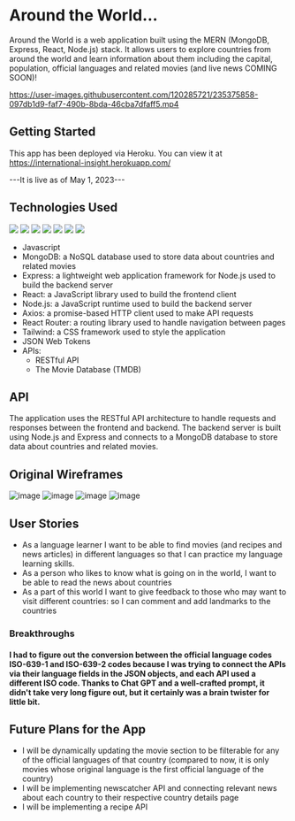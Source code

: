 # Around the World...

Around the World is a web application built using the MERN (MongoDB, Express, React, Node.js) stack. It allows users to explore countries from around the world and learn information about them including the capital, population, official languages and related movies (and live news COMING SOON)!

https://user-images.githubusercontent.com/120285721/235375858-097db1d9-faf7-490b-8bda-46cba7dfaff5.mp4


## Getting Started

This app has been deployed via Heroku. You can view it at https://international-insight.herokuapp.com/

---It is live as of May 1, 2023---

## Technologies Used

<img src="https://img.shields.io/badge/Node.js-43853D?style=for-the-badge&logo=node.js&logoColor=white
"/>
<img src="https://img.shields.io/badge/React-20232A?style=for-the-badge&logo=react&logoColor=61DAFB"/>
<img src="https://img.shields.io/badge/MongoDB-4EA94B?style=for-the-badge&logo=mongodb&logoColor=white"/>
<img src="https://img.shields.io/badge/Tailwind_CSS-38B2AC?style=for-the-badge&logo=tailwind-css&logoColor=white"/>
<img src="https://img.shields.io/badge/Express.js-404D59?style=for-the-badge
"/>
<img src='https://img.shields.io/badge/JavaScript-F7DF1E?style=for-the-badge&logo=JavaScript&logoColor=white'/>
<img src='https://img.shields.io/badge/json%20web%20tokens-323330?style=for-the-badge&logo=json-web-tokens&logoColor=pink'/>

- Javascript
- MongoDB: a NoSQL database used to store data about countries and related movies
- Express: a lightweight web application framework for Node.js used to build the backend server
- React: a JavaScript library used to build the frontend client
- Node.js: a JavaScript runtime used to build the backend server
- Axios: a promise-based HTTP client used to make API requests
- React Router: a routing library used to handle navigation between pages
- Tailwind: a CSS framework used to style the application
- JSON Web Tokens
- APIs:
  - RESTful API
  - The Movie Database (TMDB)

## API

The application uses the RESTful API architecture to handle requests and responses between the frontend and backend. The backend server is built using Node.js and Express and connects to a MongoDB database to store data about countries and related movies.

## Original Wireframes

![image](https://user-images.githubusercontent.com/120285721/235376418-43606fea-7a28-4b20-84e9-f9f30f0e5b86.png)
![image](https://user-images.githubusercontent.com/120285721/235376427-f2cfb510-94df-44d3-aa06-c10093a3fdb5.png)
![image](https://user-images.githubusercontent.com/120285721/235376434-612da758-32af-4547-aae4-162cdc71dfd9.png)
![image](https://user-images.githubusercontent.com/120285721/235376438-709fb81e-49fa-40a8-afe3-53f015032f27.png)

## User Stories

- As a language learner I want to be able to find movies (and recipes and news articles) in different languages so that I can practice my language learning skills.
- As a person who likes to know what is going on in the world, I want to be able to read the news about countries
- As a part of this world I want to give feedback to those who may want to visit different countries: so I can comment and add landmarks to the countries

### Breakthroughs

#### I had to figure out the conversion between the official language codes ISO-639-1 and ISO-639-2 codes because I was trying to connect the APIs via their language fields in the JSON objects, and each API used a different ISO code. Thanks to Chat GPT and a well-crafted prompt, it didn't take very long figure out, but it certainly was a brain twister for little bit.

## Future Plans for the App

- I will be dynamically updating the movie section to be filterable for any of the official languages of that country (compared to now, it is only movies whose original language is the first official language of the country)
- I will be implementing newscatcher API and connecting relevant news about each country to their respective country details page
- I will be implementing a recipe API
